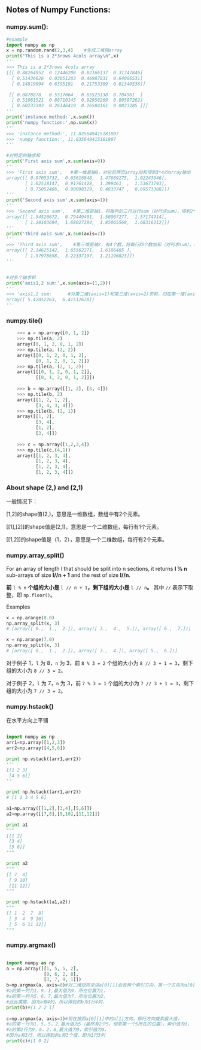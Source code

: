 ## Notes of Numpy Functions:



### numpy.sum():

```python
#example
import numpy as np
x = np.random.rand(2,3,4)    #生成三维随array
print("This is a 2*3rows 4cols array\n",x)
'''
>>> This is a 2*3rows 4cols array
[[[ 0.88264952  0.12446208  0.82166137  0.31747846]
  [ 0.51436626  0.03051283  0.46987831  0.64086531]
  [ 0.14819094  0.6395191   0.21753309  0.61340538]]

 [[ 0.0878878   0.5317064   0.65523138  0.704961  ]
  [ 0.51081521  0.88710145  0.92958269  0.89587262]
  [ 0.60233393  0.26146419  0.26584161  0.0823285 ]]]
'''
print('instance method:',x.sum())
print('numpy function:',np.sum(x))
'''
>>> 'instance method:', 11.835649415181807
>>> 'numpy function:', 11.835649415181807
'''

#对特定的轴求和
print('First axis sum',x.sum(axis=0))
'''
>>> 'First axis sum',   #第一维是轴0，对前后两页array加和得到3*4的array输出
array([[ 0.97053732,  0.65616848,  1.47689275,  1.02243946],
       [ 1.02518147,  0.91761428,  1.399461  ,  1.53673793],
       [ 0.75052486,  0.90098329,  0.4833747 ,  0.69573388]])
'''
print('Second axis sum',x.sum(axis=1))
'''
>>> 'Second axis sum',   #第二维是轴1，将每列的三行进行sum（对行求sum），得到2*4的输出
array([[ 1.54520672,  0.79449401,  1.50907277,  1.57174914],
       [ 1.20103694,  1.68027204,  1.85065568,  1.68316212]])
'''
print('Third axis sum',x.sum(axis=2))
'''
>>> 'Third axis sum',    #第三维是轴2，有4个数，将每行四个数加和（对列求sum），得到2*3输出
array([[ 2.14625142,  1.65562271,  1.6186485 ],
       [ 1.97978658,  3.22337197,  1.21196823]])
'''


#对多个轴求和
print('axis1,2 sum:',x.sum(axis=(1,2)))
'''
>>> 'axis1,2 sum:      #对第二维(axis=1)和第三维(axis=2)求和，归在第一维(axis=0)上
array([ 5.42052263,  6.41512678]) 
'''

```



### numpy.tile()

```python
    >>> a = np.array([0, 1, 2])
    >>> np.tile(a, 2)
    array([0, 1, 2, 0, 1, 2])
    >>> np.tile(a, (2, 2))
    array([[0, 1, 2, 0, 1, 2],
           [0, 1, 2, 0, 1, 2]])
    >>> np.tile(a, (2, 1, 2))
    array([[[0, 1, 2, 0, 1, 2]],
           [[0, 1, 2, 0, 1, 2]]])
    
    >>> b = np.array([[1, 2], [3, 4]])
    >>> np.tile(b, 2)
    array([[1, 2, 1, 2],
           [3, 4, 3, 4]])
    >>> np.tile(b, (2, 1))
    array([[1, 2],
           [3, 4],
           [1, 2],
           [3, 4]])
    
    >>> c = np.array([1,2,3,4])
    >>> np.tile(c,(4,1))
    array([[1, 2, 3, 4],
           [1, 2, 3, 4],
           [1, 2, 3, 4],
           [1, 2, 3, 4]])
```



### About shape (2,) and (2,1)

一般情况下：

[1,2]的shape值(2,)，意思是一维数组，数组中有2个元素。

[[1],[2]]的shape值是(2,1)，意思是一个二维数组，每行有1个元素。

[[1,2]]的shape值是（1，2），意思是一个二维数组，每行有2个元素。



### numpy.array_split()

For an array of length l that should be split into n sections, it returns **l % n** sub-arrays of size **l//n + 1** and the rest of size **l//n**. 

 **前** `l % n` **个组的大小是** `l // n + 1`**，剩下组的大小是** `l // n`**。** 其中 `//` 表示下取整，即 `np.floor()`。 

Examples

```python
x = np.arange(8.0)
np.array_split(x, 3)
# [array([ 0.,  1.,  2.]), array([ 3.,  4.,  5.]), array([ 6.,  7.])]

x = np.arange(7.0)
np.array_split(x, 3)
# [array([ 0.,  1.,  2.]), array([ 3.,  4.]), array([ 5.,  6.])]

```

对于例子 1，`l` 为 8，`n` 为 3，前 `8 % 3 = 2` 个组的大小为 `8 // 3 + 1 = 3`，剩下组的大小为 `8 // 3 = 2`。

对于例子 2，`l` 为 7，`n` 为 3，前 `7 % 3 = 1` 个组的大小为 `7 // 3 + 1 = 3`，剩下组的大小为 `7 // 3 = 2`。



### numpy.hstack() 

 在水平方向上平铺 

```python

import numpy as np
arr1=np.array([1,2,3])
arr2=np.array([4,5,6])

print np.vstack((arr1,arr2))
'''
[[1 2 3]
 [4 5 6]]
'''

print np.hstack((arr1,arr2))
# [1 2 3 4 5 6] 

a1=np.array([[1,2],[3,4],[5,6]])
a2=np.array([[7,8],[9,10],[11,12]])

print a1
"""
[[1 2]
 [3 4]
 [5 6]]
"""

print a2
"""
[[ 7  8]
 [ 9 10]
 [11 12]]
"""

print np.hstack((a1,a2))
"""
[[ 1  2  7  8]
 [ 3  4  9 10]
 [ 5  6 11 12]]
"""
```



### numpy.argmax()

```python

import numpy as np
a = np.array([[1, 5, 5, 2],
              [9, 6, 2, 8],
              [3, 7, 9, 1]])
b=np.argmax(a, axis=0)#对二维矩阵来讲a[0][1]会有两个索引方向，第一个方向为a[0]，默认按列方向搜索最大值
#a的第一列为1，9，3,最大值为9，所在位置为1，
#a的第一列为5，6，7,最大值为7，所在位置为2，
#此此类推，因为a有4列，所以得到的b为1行4列，
print(b)#[1 2 2 1]
 
c=np.argmax(a, axis=1)#现在按照a[0][1]中的a[1]方向，即行方向搜索最大值，
#a的第一行为1，5，5，2,最大值为5（虽然有2个5，但取第一个5所在的位置），索引值为1，
#a的第2行为9，6，2，8,最大值为9，索引值为0，
#因为a有3行，所以得到的c有3个值，即为1行3列
print(c)#[1 0 2]

```


